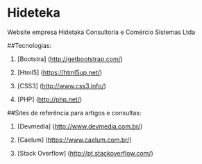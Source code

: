 # Hideteka
Website empresa Hidetaka Consultoria e Comércio Sistemas Ltda


##Tecnologias:

1. [Bootstra] (http://getbootstrap.com/)

2. [Html5] (https://html5up.net/)

3. [CSS3] (http://www.css3.info/)

4. [PHP] (http://php.net/)


##Sites de referência para artigos e consultas:

1. [Devmedia] (http://www.devmedia.com.br/)

2. [Caelum] (https://www.caelum.com.br/)

3. [Stack Overflow] (http://pt.stackoverflow.com/)
